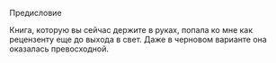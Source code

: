 Предисловие

Книга, которую вы сейчас держите в руках, попала ко мне как рецензенту еще до выхода в свет. Даже в черновом варианте она оказалась превосходной.
